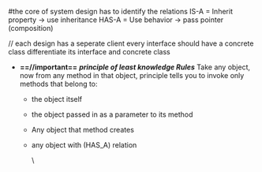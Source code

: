 
\#the core of system design has to identify the relations
IS-A = Inherit property → use inheritance
HAS-A = Use behavior → pass pointer (composition)

//
each design has a seperate client
every interface should have a concrete class
differentiate its interface and concrete class

* **==//important==**
  ***principle of least knowledge Rules***
  Take any object, now from any method in that object, principle tells you to invoke only methods that belong to:
  * the object itself
  * the object passed in as a parameter to its method
  * Any object that method creates
  * any object with (HAS_A) relation

    \


